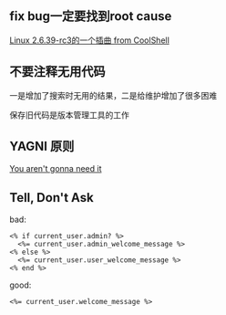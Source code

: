 ## fix bug一定要找到root cause

[Linux 2.6.39-rc3的一个插曲 from CoolShell](http://coolshell.cn/articles/4576.html)

## 不要注释无用代码

一是增加了搜索时无用的结果，二是给维护增加了很多困难

保存旧代码是版本管理工具的工作


## YAGNI 原则

[You aren't gonna need it](http://en.wikipedia.org/wiki/You_aren't_gonna_need_it)


## Tell, Don't Ask
bad:
```
<% if current_user.admin? %>
  <%= current_user.admin_welcome_message %>
<% else %>
  <%= current_user.user_welcome_message %>
<% end %>
```
good:
```
<%= current_user.welcome_message %>
```
